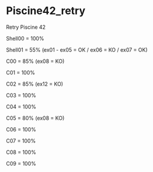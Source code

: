 # Piscine42_retry
Retry Piscine 42

Shell00 = 100%

Shell01 = 55% (ex01 - ex05 = OK / ex06 = KO / ex07 = OK)

C00 = 85% (ex08 = KO)

C01 = 100%

C02 = 85% (ex12 = KO)

C03 = 100%

C04 = 100%

C05 = 80% (ex08 = KO)

C06 = 100%

C07 = 100%

C08 = 100%

C09 = 100%
